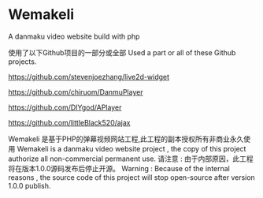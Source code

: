 ﻿# Wemakeli
A danmaku video website build with php

使用了以下Github项目的一部分或全部
Used a part or all of these Github projects.

https://github.com/stevenjoezhang/live2d-widget

https://github.com/chiruom/DanmuPlayer

https://github.com/DIYgod/APlayer

https://github.com/littleBlack520/ajax

Wemakeli 是基于PHP的弹幕视频网站工程,此工程的副本授权所有非商业永久使用
Wemakeli is a danmaku video website project , the copy of this project authorize all non-commercial permanent use.
请注意 : 由于内部原因，此工程将在版本1.0.0源码发布后停止开源。
Warning : Because of the internal reasons , the source code of this project will stop open-source after version 1.0.0 publish.